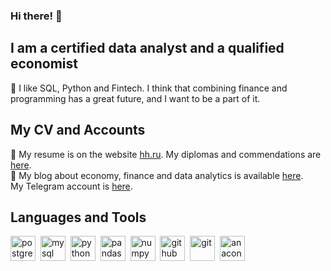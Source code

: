 ### Hi there! 👋

## I am a certified data analyst and a qualified economist
💚 I like SQL, Python and Fintech. I think that combining finance and programming has a great future, and I want to be a part of it.

## My CV and Accounts
:page_facing_up: My resume is on the website [hh.ru](https://krasnodar.hh.ru/resume/130003eaff0bfcd9940039ed1f31397a6f4237). My diplomas and commendations are [here](https://drive.google.com/drive/folders/1Q1gyNSClVSQxuSWXPRCApyHxRt-_6TL4?usp=sharing).  
:pencil: My blog about economy, finance and data analytics is available [here](https://dzen.ru/financier_and_data_analyst).  
My Telegram account is [here](https://t.me/mher_dallakyan). 

## Languages and Tools
<img src="https://cdn.jsdelivr.net/gh/devicons/devicon/icons/postgresql/postgresql-original.svg" title="postgresql" width="40" height="40"/>&nbsp; <img src="https://cdn.jsdelivr.net/gh/devicons/devicon/icons/mysql/mysql-original.svg" title="mysql" width="40" height="40"/>&nbsp; <img src="https://cdn.jsdelivr.net/gh/devicons/devicon/icons/python/python-original.svg" title="python" width="40" height="40"/>&nbsp; <img src="https://cdn.jsdelivr.net/gh/devicons/devicon/icons/pandas/pandas-original.svg" title="pandas" width="40" height="40"/>&nbsp; <img src="https://cdn.jsdelivr.net/gh/devicons/devicon/icons/numpy/numpy-original.svg" title="numpy" width="40" height="40"/>&nbsp; <img src="https://cdn.jsdelivr.net/gh/devicons/devicon/icons/github/github-original.svg" title="github" width="40" height="40"/>&nbsp; <img src="https://cdn.jsdelivr.net/gh/devicons/devicon/icons/git/git-original.svg" title="git" width="40" height="40"/>&nbsp; <img src="https://cdn.jsdelivr.net/gh/devicons/devicon/icons/anaconda/anaconda-original.svg" title="anaconda" width="40" height="40"/>&nbsp;

